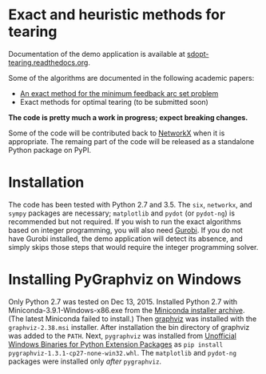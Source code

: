Exact and heuristic methods for tearing
=======================================

Documentation of the demo application is available at 
[sdopt-tearing.readthedocs.org](https://sdopt-tearing.readthedocs.org). 


Some of the algorithms are documented in the following academic papers:

  - [An exact method for the minimum feedback arc set problem](http://reliablecomputing.eu/baharev_minimum_feedback_arc_set.pdf)
  - Exact methods for optimal tearing (to be submitted soon)

**The code is pretty much a work in progress; expect breaking changes.**

Some of the code will be contributed back to 
[NetworkX](http://networkx.github.io/documentation/latest/overview.html)
when it is appropriate. The remaing part of the code will be released 
as a standalone Python package on PyPI.

Installation
============

The code has been tested with Python 2.7 and 3.5. The `six`, `networkx`, 
and `sympy` packages are necessary; `matplotlib` and `pydot` (or 
`pydot-ng`) is recommended but not required. If you wish to run the 
exact algorithms based on integer programming, you will also need 
[Gurobi](http://www.gurobi.com/). If you do not have Gurobi installed, 
the demo application will detect its absence, and simply skips those 
steps that would require the integer programming solver.

Installing PyGraphviz on Windows
================================

Only Python 2.7 was tested on Dec 13, 2015. 
Installed Python 2.7 with Miniconda-3.9.1-Windows-x86.exe from the
[Miniconda installer archive](https://repo.continuum.io/miniconda/). 
(The latest Miniconda failed to install.)
Then [graphviz](http://www.graphviz.org/Download_windows.php) was installed 
with the `graphviz-2.38.msi` installer. After installation the bin 
directory of graphviz was added to the `PATH`. Next, `pygraphviz` was 
installed from 
[Unofficial Windows Binaries for Python Extension Packages](http://www.lfd.uci.edu/~gohlke/pythonlibs/#pygraphviz)
as `pip install pygraphviz-1.3.1-cp27-none-win32.whl`.
The `matplotlib` and `pydot-ng` packages were installed only *after* 
`pygraphviz`.
